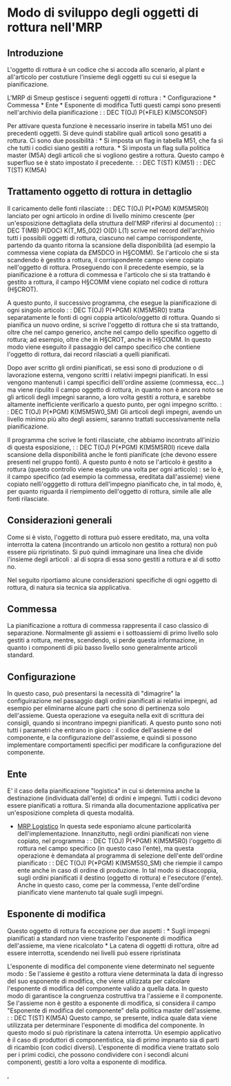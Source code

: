 # Modo di sviluppo degli oggetti di rottura nell'MRP


##  Introduzione
L'oggetto di rottura è un codice che si accoda allo scenario, al plant e all'articolo per costutiure l'insieme degli oggetti su cui si esegue la pianificazione.

L'MRP di Smeup gestisce i seguenti oggetti di rottura : 
\* Configurazione
\* Commessa
\* Ente
\* Esponente di modifica
Tutti questi campi sono presenti nell'archivio della pianificazione
 :  : DEC T(OJ) P(\*FILE) K(M5CONS0F)

Per attivare questa funzione è necessario inserire in tabella M51 uno dei precedenti oggetti.
Si deve quindi stabilire quali articoli sono gesatiti a rottura.
Ci sono due possibilità : 
\* Si imposta un flag in tabella M51, che fa sì che tutti i codici siano gestiti a rottura.
\* Si imposta un flag sulla politica master (M5A) degli articoli che si vogliono gestire a rottura. Questo campo è superfluo se è stato impostato il precedente.
 :  : DEC T(ST) K(M51)
 :  : DEC T(ST) K(M5A)

## Trattamento oggetto di rottura in dettaglio
Il caricamento delle fonti rilasciate
 :  : DEC T(OJ) P(\*PGM) K(M5M5R0I)
lanciato per ogni articolo in ordine di livello minimo crescente
(per un'esposizione dettagliata della struttura dell'MRP riferirsi al documento)
 :  : DEC T(MB) P(DOC) K(T_M5_002) O(D) L(1)
scrive nel record dell'archivio tutti i possibili oggetti di rottura, ciascuno nel campo corrispondente, partendo da quanto ritorna la scansione della disponibilità (ad esempio la commessa viene copiata da £M5DCO in H§COMM).
Se l'articolo che si sta scandendo è gestito a rottura, il corrispondente campo viene copiato nell'oggetto di rottura. Proseguendo con il precedente esempio, se la pianificazione è a rottura di commessa e l'articolo che si sta trattando è gestito a rottura, il campo H§COMM viene copiato nel codice di rottura (H§CROT).

A questo punto, il successivo programma, che esegue la pianificazione di ogni singolo articolo
 :  : DEC T(OJ) P(\*PGM) K(M5M5R0)
tratta separatamente le fonti di ogni coppia articolo/oggetto di rottura.
Quando si  pianifica un nuovo ordine, si scrive l'oggetto di rottura che si sta trattando, oltre che nel campo generico, anche nel campo dello specifico oggetto di rottura; ad esempio, oltre che  in H§CROT, anche in H§COMM. In questo modo viene eseguito il passaggio del campo specifico che contiene l'oggetto di rottura, dai record rilasciati a quelli pianificati.

Dopo aver scritto gli ordini pianificati, se essi sono di produzione o di lavorazione esterna, vengono scritti i relativi impegni pianificati. In essi vengono mantenuti i campi specifici dellì'ordine assieme (commessa, ecc...) ma viene ripulito il campo oggetto di rottura, in quanto non è ancora noto se gli articoli degli impegni saranno, a loro volta gestiti a rottura, e sarebbe altamente inefficiente verificarlo a questo punto, per ogni impegno scritto.
 :  : DEC T(OJ) P(\*PGM) K(M5M5W0_SM)
Gli articoli degli impegni, avendo un  livello minimo più alto degli assiemi, saranno trattati successivamente nella pianificazione.

Il programma che scrive le fonti rilasciate, che abbiamo incontrato all'inizio di questa esposizione,
 :  : DEC T(OJ) P(\*PGM) K(M5M5R0I)
riceve dalla scansione della disponibilità anche le fonti pianificate (che devono essere presenti nel gruppo fonti).
A questo punto è noto se l'articolo è gestito a rottura (questo controllo viene eseguito una volta per ogni articolo) :  se lo è, il campo specifico (ad esempio la commessa, ereditata dall'assieme) viene copiato nellì'ogggetto di rottura dell'impegno pianificato che, in tal modo, è, per quanto riguarda il riempimento dell'oggetto di rottura, simile alle alle fonti rilasciate.

## Considerazioni generali
Come si è visto, l'oggetto di rottura può essere ereditato, ma, una volta interrotta la catena (incontrando un articolo non gestito a rottura) non può essere più ripristinato. Si può quindi immaginare una linea che divide l'insieme degli articoli :  al di sopra di essa sono gestiti a rottura e al di sotto no.

Nel seguito riportiamo alcune considerazioni specifiche di ogni oggetto di rottura, di natura sia tecnica sia applicativa.

## Commessa
La pianificazione a rottura di commessa rappresenta il caso classico di separazione. Normalmente gli assiemi e i sottoassiemi di primo livello solo gestiti a rottura, mentre, scendendo, si perde questa informazione, in quanto i componenti di più basso livello sono generalmente articoli standard.

## Configurazione
In questo caso, può presentarsi la necessità di "dimagrire" la configuirazione nel passaggio dagli ordini pianificati ai relativi impegni, ad esempio per eliminarne alcune parti  che sono di pertinenza solo dell'assieme. Questa operazione va eseguita nella exit di scrittura dei consigli, quando si incontrano impegni pianificati. A questo punto sono noti tutti i parametri che entrano in gioco :  il codice dell'assieme e del componente, e  la configurazione dell'assieme, e quindi si possono implementare comportamenti specifici per modificare la configurazione del componente.

## Ente
E' il caso della pianificazione "logistica" in cui si determina anche la destinazione (individuata dall'ente) di ordini e impegni.
Tutti i codici devono essere pianificati a rottura.
Si rimanda alla documentazione applicativa per un'esposizione completa di questa modalità.
- [MRP Logistico](Sorgenti/DOC/TA/B£AMO/M5_013)
In questa sede esponiamo alcune particolarità dell'implementazione.
Innanzitutto, negli ordini pianificati non viene copiato, nel programma
 :  : DEC T(OJ) P(\*PGM) K(M5M5R0)
l'oggetto di rottura nel campo specifico (in questo caso l'ente), ma questa operazione è demandata al programma di selezione dell'ente dell'ordine pianificato
 :  : DEC T(OJ) P(\*PGM) K(M5M5S0_SM)
che riempie il campo ente anche in caso di ordine di produzione. In tal modo si disaccoppia, sugli ordini pianificati il destino (oggetto di rottura) e l'esecutore (l'ente).
Anche in questo caso, come per la commessa, l'ente dell'ordine pianificato viene mantenuto tal quale sugli impegni.

## Esponente di modifica
Questo oggetto di rottura fa eccezione per due aspetti : 
\* Sugli impegni pianificati a standard non viene trasferito l'esponente di modifica dell'assieme, ma viene ricalcolato
\* La catena di oggetti di rottura, oltre ad essere interrotta, scendendo nei livelli può essere ripristinata

L'esponente di modifica del componente viene determinato nel seguente modo : 
Se l'assieme è gestito a rottura viene determinata la data di ingresso del suo esponente di modifica, che viene utilizzata per calcolare l'esponente di modifica del componente valido a quella data.
In questo modo di garantisce la congruenza costruttiva tra l'assieme e il componente.
Se l'assieme non è gestito a esponente di modifica, si considera il campo "Esponente di modifica del componente" della politica master dell'assieme.
 :  : DEC T(ST) K(M5A)
Questo campo, se presente, indica quale data viene utilizzata per determinare l'esponente di modifica del componente. In  questo modo si può ripristinare la catena interrotta. Un esempio applicativo è il caso di produttori di componentistica, sia di primo impnanto sia di parti di ricambio (con codici diversi). L'esponente di modifica viene trattato solo per i primi codici, che possono condividere con i secondi alcuni componenti, gestiti a loro volta a esponente di modifica.













,
